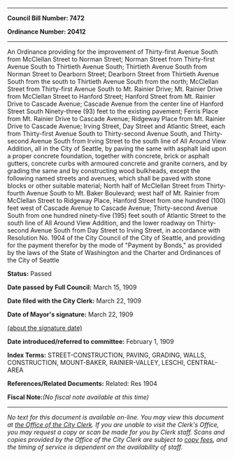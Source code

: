 

********

**Council Bill Number: 7472**
   
**Ordinance Number: 20412**
********

 An Ordinance providing for the improvement of Thirty-first Avenue South from McClellan Street to Norman Street; Norman Street from Thirty-first Avenue South to Thirtieth Avenue South; Thirtieth Avenue South from Norman Street to Dearborn Street; Dearborn Street from Thirtieth Avenue South from the south to Thirtieth Avenue South from the north; McClellan Street from Thirty-first Avenue South to Mt. Rainier Drive; Mt. Rainier Drive from McClellan Street to Hanford Street; Hanford Street from Mt. Rainier Drive to Cascade Avenue; Cascade Avenue from the center line of Hanford Street South Ninety-three (93) feet to the existing pavement; Ferris Place from Mt. Rainier Drive to Cascade Avenue; Ridgeway Place from Mt. Rainier Drive to Cascade Avenue; Irving Street, Day Street and Atlantic Street, each from Thirty-first Avenue South to Thirty-second Avenue South, and Thirty-second Avenue South from Irving Street to the south line of All Around View Addition, all in the City of Seattle, by paving the same with asphalt laid upon a proper concrete foundation, together with concrete, brick or asphalt gutters, concrete curbs with armoured concrete and granite corners, and by grading the same and by constructing wood bulkheads, except the following named streets and avenues, which shall be paved with stone blocks or other suitable material; North half of McClellan Street from Thirty-fourth Avenue South to Mt. Baker Boulevard; west half of Mt. Rainier from McClellan Street to Ridgeway Place, Hanford Street from one hundred (100) feet west of Cascade Avenue to Cascade Avenue; Thirty-second Avenue South from one hundred ninety-five (195) feet south of Atlantic Street to the south line of All Around View Addition, and the lower roadway on Thirty-second Avenue South from Day Street to Irving Street, in accordance with Resolution No. 1904 of the City Council of the City of Seattle, and providing for the payment therefor by the mode of "Payment by Bonds," as provided by the laws of the State of Washington and the Charter and Ordinances of the City of Seattle

**Status:** Passed
   
**Date passed by Full Council:** March 15, 1909
   
**Date filed with the City Clerk:** March 22, 1909
   
**Date of Mayor's signature:** March 22, 1909
   
[(about the signature date)](/~public/approvaldate.htm)
   
   
   
**Date introduced/referred to committee:** February 1, 1909
   
   
**Index Terms:** STREET-CONSTRUCTION, PAVING, GRADING, WALLS, CONSTRUCTION, MOUNT-BAKER, RAINIER-VALLEY, LESCHI, CENTRAL-AREA

**References/Related Documents:** Related: Res 1904

**Fiscal Note:**_(No fiscal note available at this time)_
********

_No text for this document is available on-line. You may view this document at [the Office of the City Clerk](http://www.seattle.gov/leg/clerk/contactUs.htm). If you are unable to visit the Clerk's Office, you may request a copy or scan be made for you by Clerk staff. Scans and copies provided by the Office of the City Clerk are subject to [copy fees](http://clerk.seattle.gov/~public/clerkfees.htm), and the timing of service is dependent on the availability of staff._

